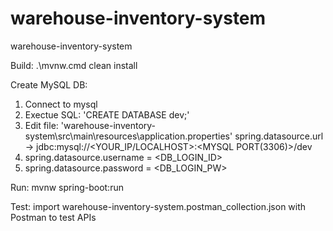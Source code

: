 # warehouse-inventory-system
warehouse-inventory-system

Build: .\mvnw.cmd clean install

Create MySQL DB: 
1. Connect to mysql
2. Exectue SQL: 'CREATE DATABASE dev;'
3. Edit file: 'warehouse-inventory-system\src\main\resources\application.properties' spring.datasource.url -> jdbc:mysql://<YOUR_IP/LOCALHOST>:<MYSQL PORT(3306)>/dev
4. spring.datasource.username = <DB_LOGIN_ID>
5. spring.datasource.password = <DB_LOGIN_PW>


Run: mvnw spring-boot:run

Test: import warehouse-inventory-system.postman_collection.json with Postman to test APIs
